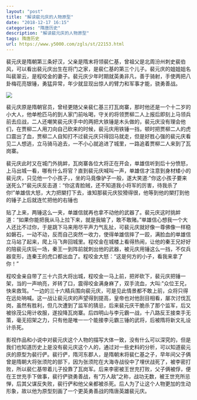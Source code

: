 ```yaml
---
layout: "post"
title: "解读裴元庆的人物原型"
date: "2018-12-17 16:15"
categories: "隋唐历史"
description: "解读裴元庆的人物原型"
tags: 隋唐历史
url: https://www.y5000.com/zgls/st/22153.html
---
```






裴元庆是隋朝第三条好汉，父亲是隋末将领裴仁基，曾祖父是北周汾州刺史裴伯风，可以看出裴元庆出生在将门之家，是裴仁基的第三个儿子。裴元庆的姐姐姐名叫裴翠云，是程咬金的妻子。裴元庆少年时期就英勇非凡，善于骑射，手使两把八卦梅花亮银锤，勇猛异常，年少就显现出惊人的臂力和军事才能，骁勇善战。

![](https://img.y5000.com/uploads/allimg/170531/8-1F531094615J0.jpg)

裴元庆原是隋朝官员，曾经更随父亲裴仁基三打瓦岗寨，那时他还是一个十二岁的小大人，他单枪匹马的到人家门前吆喝，守关的将领贾柳二人上报后即刻上马领兵前去应战，二人还嘲笑裴元庆手中的两把大铁锤是木头做的，裴元庆没有理会他们，在贾柳二人用刀向自己砍来的时候，裴元庆用铁锤一挡，顿时把贾柳二人的虎口震出了血，贾柳二人自知打不过裴元庆只得回马就走，但是好胜心强的裴元庆看见二人想逃，立马骑马追去，一不小心就追进了城里，一路追着贾柳二人来到了瓦岗寨。

裴元庆此时又在城门外挑衅，瓦岗寨各位大将正在开会，单雄信听到后十分愤怒，上马出城一看，哪有什么将官？直到裴元庆喊叫一声，单雄信才注意到身材矮小的裴元庆，只见他一个小孩子，，坐的马竟像驴子一般，遂大笑道:"你这小孩子要来送死么?"裴元庆反击道：“你这青脸贼，还不知道我小将军的厉害，待我杀了你!”单雄信大怒，大力把槊打下去，谁知那裴元庆狡猾得很，他等到他的槊打到他的锤子上后就连忙把他的右锤也

贴了上来，两锤这么一夹，单雄信就再也拿不动他的武器了。裴元庆这时挑衅道：“如果你能把我从马上拉下来，就是我输了，敢不敢赌。”单雄信心想我一个大人还比不过你，于是跳下马来用尽平声力气乱扯，可裴元庆就好像一尊佛像一样稳如磐石，一动不动，反而自己突然一收力，使得单雄信摔了一跤，满脸血的单雄信立马站了起来，爬上马飞奔回城里。程咬金在城楼上看得热闹，让他的秦王兄好好的陪裴元庆玩一场，秦王一到阵前就刺出他的武器，被元庆用锤这么一挡，不仅兵器变形，连秦王的虎口都出血了。程咬金大怒：“这是何方的小子，看我来拿了你！”

程咬金亲自带了三十六员大将出城，程咬金一马上前，把斧砍下，裴元庆把锤一架，当的一声响亮，斧转了口，震得咬金满身麻了，双手流血，大叫:"众位王兄，快来救驾。"一边的三十六精兵围向裴元庆，可是见此情景都不敢上前，众将只得在远处呐喊。这一战让裴元庆的声望得到提高，皇帝也对他刮目相看，屡次讨伐瓦岗，虽然有胜利，但几次遭到了监军的猜忌，后来裴元庆干脆杀了那个监军，后又被徐茂公用计收服，遂投降瓦岗寨。后四明山与李元霸一战，十八路反王接束手无策，毫无招架之力，只有他是唯一一个能接李元霸三锤的武将，后被隋将新文礼设计杀死。

影视作品和小说中对裴元庆这个人物的描写大体一致，没有什么可以深究的，但是我们也知道历史上是没有裴元庆这个人的，通过对一些史料的分析，可以知道裴元庆的原型为裴行俨。裴行俨，隋河东郡人，是隋朝末将裴仁基之子，早年间父子俩曾是隋朝大将张须陀的部下，因为张须陀在大海寺战役中了埋伏战死了，被李密打败，所以裴仁基带着儿子投靠了瓦岗军。后来李密被王世充打败，父子俩被俘，便在王世充手下做事，裴行俨骁勇善战，有“万人敌”之称，战功无数，被王世充所忌惮，后其父谋反失败，裴行俨和他父亲都被杀死。后人为了让这个人物更加的生动形象，故以他为原型刻画了一个更英勇善战的隋唐英雄裴元庆。

